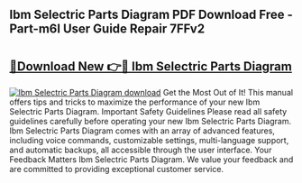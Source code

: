 ## Ibm Selectric Parts Diagram PDF Download Free - Part-m6l User Guide Repair 7FFv2

# <h2><a href="http://dfhqrs.blite.top/?on=Ibm+Selectric+Parts+Diagram">🔗Download New 👉🔴 Ibm Selectric Parts Diagram</a></h2>

[![Ibm Selectric Parts Diagram download](https://i.imgur.com/lujVjoI.png)](http://dfhqrs.blite.top/?on=Ibm+Selectric+Parts+Diagram)
Get the Most Out of It! This manual offers tips and tricks to maximize the performance of your new Ibm Selectric Parts Diagram. Important Safety Guidelines Please read all safety guidelines carefully before operating your new Ibm Selectric Parts Diagram. Ibm Selectric Parts Diagram comes with an array of advanced features, including voice commands, customizable settings, multi-language support, and automatic backups, all accessible through the user interface. Your Feedback Matters Ibm Selectric Parts Diagram. We value your feedback and are committed to providing exceptional customer service.
